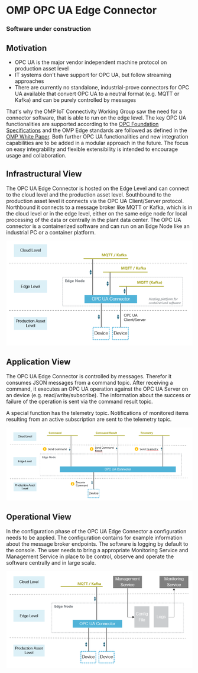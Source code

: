 # OMP OPC UA Edge Connector 
### **Software under construction**
## Motivation

- OPC UA is the major vendor independent machine protocol on production asset level
- IT systems don't have support for OPC UA, but follow streaming approaches
- There are currently no standalone, industrial-prove connectors for OPC UA available that convert OPC UA to a neutral format (e.g. MQTT or Kafka) and can be purely controlled by messages

That's why the OMP IoT Connectivity Working Group saw the need for a connector software, that is able to run on the edge level. The key OPC UA functionalities are supported according to the [OPC Foundation Specifications](https://opcfoundation.org/developer-tools/specifications-unified-architecture) and the OMP Edge standards are followed as defined in the [OMP White Paper](https://open-manufacturing.org/wp-content/uploads/sites/101/2021/07/OMP-IIoT-Connectivity-Edge-Computing-20210701.pdf). Both further OPC UA functionalities and new integration capabilities are to be added in a modular approach in the future. The focus on easy integrability and flexible extensibility is intended to encourage usage and collaboration. 


## Infrastructural View

The OPC UA Edge Connector is hosted on the Edge Level and can connect to the cloud level and the production asset level. Southbound to the production asset level it connects via the OPC UA Client/Server protocol. Northbound it connects to a message broker like MQTT or Kafka, which is in the cloud level or in the edge level, either on the same edge node for local processing of the data or centrally in the plant data center. The OPC UA connector is a containerized software and can run on an Edge Node like an industrial PC or a container platform.

![Infrastructural View](images/infrastructural-view.PNG)

## Application View

The OPC UA Edge Connector is controlled by messages. Therefor it consumes JSON messages from a command topic. After receiving a command, it executes an OPC UA operation against the OPC UA Server on an device (e.g. read/write/subscribe). The information about the success or failure of the operation is sent via the command result topic. 

A special function has the telemetry topic. Notifications of monitored items resulting from an active subscription are sent to the telemetry topic. 

![Application View](images/application-view.PNG)

## Operational View

In the configuration phase of the OPC UA Edge Connector a configuration needs to be applied. The configuration contains for example information about the message broker endpoints. The software is logging by default to the console. The user needs to bring a appropriate Monitoring Service and Management Service in place to be control, observe and operate the software centrally and in large scale.  

![Operational View](images/operational-view.PNG)
